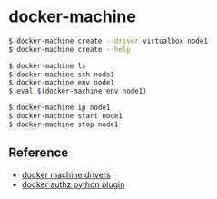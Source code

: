 # docker-machine

```sh
$ docker-machine create --driver virtualbox node1
$ docker-machine create --help

$ docker-machine ls
$ docker-machine ssh node1
$ docker-machine env node1
$ eval $(docker-machine env node1)

$ docker-machine ip node1
$ docker-machine start node1
$ docker-machine stop node1
```

## Reference
- [docker machine drivers](https://docs.docker.com/machine/drivers/)
- [docker authz python plugin](https://etoews.github.io/blog/2016/07/30/develop-a-docker-authz-plugin-in-python/)
